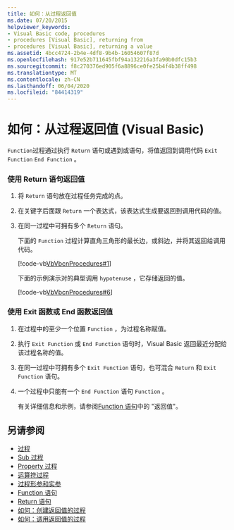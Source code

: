 ```yaml
---
title: 如何：从过程返回值
ms.date: 07/20/2015
helpviewer_keywords:
- Visual Basic code, procedures
- procedures [Visual Basic], returning from
- procedures [Visual Basic], returning a value
ms.assetid: 4bcc4724-2b4e-4df8-9b4b-16054607f87d
ms.openlocfilehash: 917e52b711645fbf94a132216a3fa90b0dfc15b3
ms.sourcegitcommit: f8c270376ed905f6a8896ce0fe25b4f4b38ff498
ms.translationtype: MT
ms.contentlocale: zh-CN
ms.lasthandoff: 06/04/2020
ms.locfileid: "84414319"
---
```

# <a name="how-to-return-a-value-from-a-procedure-visual-basic"></a>如何：从过程返回值 (Visual Basic)
`Function`过程通过执行 `Return` 语句或遇到或语句，将值返回到调用代码 `Exit Function` `End Function` 。  
  
### <a name="to-return-a-value-using-the-return-statement"></a>使用 Return 语句返回值  
  
1. 将 `Return` 语句放在过程任务完成的点。  
  
2. 在关键字后面跟 `Return` 一个表达式，该表达式生成要返回到调用代码的值。  
  
3. 在同一过程中可拥有多个 `Return` 语句。  
  
     下面的 `Function` 过程计算直角三角形的最长边，或斜边，并将其返回给调用代码。  
  
     [!code-vb[VbVbcnProcedures#1](~/samples/snippets/visualbasic/VS_Snippets_VBCSharp/VbVbcnProcedures/VB/Class1.vb#1)]  
  
     下面的示例演示对的典型调用 `hypotenuse` ，它存储返回的值。  
  
     [!code-vb[VbVbcnProcedures#6](~/samples/snippets/visualbasic/VS_Snippets_VBCSharp/VbVbcnProcedures/VB/Class1.vb#6)]  
  
### <a name="to-return-a-value-using-exit-function-or-end-function"></a>使用 Exit 函数或 End 函数返回值  
  
1. 在过程中的至少一个位置 `Function` ，为过程名称赋值。  
  
2. 执行 `Exit Function` 或 `End Function` 语句时，Visual Basic 返回最近分配给该过程名称的值。  
  
3. 在同一过程中可拥有多个 `Exit Function` 语句，也可混合 `Return` 和 `Exit Function` 语句。  
  
4. 一个过程中只能有一个 `End Function` 语句 `Function` 。  
  
     有关详细信息和示例，请参阅[Function 语句](../../../language-reference/statements/function-statement.md)中的 "返回值"。  
  
## <a name="see-also"></a>另请参阅

- [过程](./index.md)
- [Sub 过程](./sub-procedures.md)
- [Property 过程](./property-procedures.md)
- [运算符过程](./operator-procedures.md)
- [过程形参和实参](./procedure-parameters-and-arguments.md)
- [Function 语句](../../../language-reference/statements/function-statement.md)
- [Return 语句](../../../language-reference/statements/return-statement.md)
- [如何：创建返回值的过程](./how-to-create-a-procedure-that-returns-a-value.md)
- [如何：调用返回值的过程](./how-to-call-a-procedure-that-returns-a-value.md)
